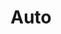 ---
title: Auto
date: 
draft: false

# descripcion
description : Auto

materials: Plata 925

color: Plateado

dimensions: 1,8cm x 2,5cm

code: 02-14-0168

type: "Dijes"

categories: []

# Images
# first image will be shown in the product page
images:
  # - image: "images/path_to_image"
  # La ubicacion de las imagenes es imagenes/Dijes/Dijes.Plata/02-14-0168-auto
  - image: "./images/dijes/plata/02-14-0168-auto.JPG"
---
